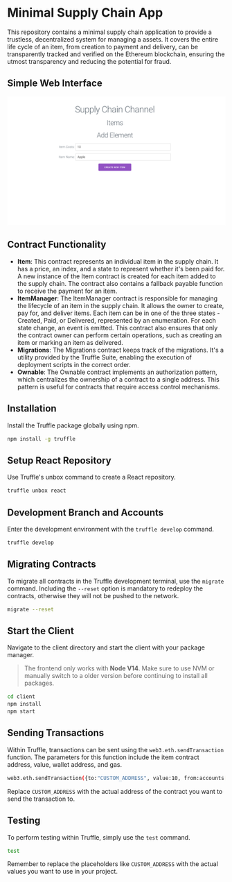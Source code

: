 # Minimal Supply Chain App

This repository contains a minimal supply chain application to provide a trustless, decentralized system for managing a assets. It covers the entire life cycle of an item, from creation to payment and delivery, can be transparently tracked and verified on the Ethereum blockchain, ensuring the utmost transparency and reducing the potential for fraud.

## Simple Web Interface

![Simple Web Interface](/img/supply_chain.png)

## Contract Functionality

- **Item**: This contract represents an individual item in the supply chain. It has a price, an index, and a state to represent whether it's been paid for. A new instance of the Item contract is created for each item added to the supply chain. The contract also contains a fallback payable function to receive the payment for an item.
- **ItemManager**: The ItemManager contract is responsible for managing the lifecycle of an item in the supply chain. It allows the owner to create, pay for, and deliver items. Each item can be in one of the three states - Created, Paid, or Delivered, represented by an enumeration. For each state change, an event is emitted. This contract also ensures that only the contract owner can perform certain operations, such as creating an item or marking an item as delivered.
- **Migrations**: The Migrations contract keeps track of the migrations. It's a utility provided by the Truffle Suite, enabling the execution of deployment scripts in the correct order.
- **Ownable**: The Ownable contract implements an authorization pattern, which centralizes the ownership of a contract to a single address. This pattern is useful for contracts that require access control mechanisms.

## Installation

Install the Truffle package globally using npm.

```bash
npm install -g truffle
```

## Setup React Repository

Use Truffle's unbox command to create a React repository.

```bash
truffle unbox react
```

## Development Branch and Accounts

Enter the development environment with the `truffle develop` command.

```bash
truffle develop
```

## Migrating Contracts

To migrate all contracts in the Truffle development terminal, use the `migrate` command. Including the `--reset` option is mandatory to redeploy the contracts, otherwise they will not be pushed to the network.

```bash
migrate --reset
```

## Start the Client

Navigate to the client directory and start the client with your package manager.

> The frontend only works with **Node V14**. Make sure to use NVM or manually switch to a older version before continuing to install all packages.

```bash
cd client
npm install
npm start
```

## Sending Transactions

Within Truffle, transactions can be sent using the `web3.eth.sendTransaction` function. The parameters for this function include the item contract address, value, wallet address, and gas.

```bash
web3.eth.sendTransaction({to:"CUSTOM_ADDRESS", value:10, from:accounts[1], gas:300000});
```

Replace `CUSTOM_ADDRESS` with the actual address of the contract you want to send the transaction to.

## Testing

To perform testing within Truffle, simply use the `test` command.

```bash
test
```

Remember to replace the placeholders like `CUSTOM_ADDRESS` with the actual values you want to use in your project.
